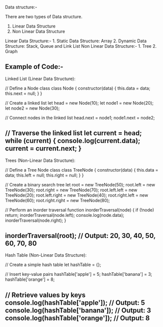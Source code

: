 Data structure:-

There are two types of Data structure.
1. Linear Data Structure 
2. Non Linear Data Structure 

Linear Data Structure:-
			1. Static Data Structure: Array
			2. Dynamic Data Structure: Stack, Queue and Link List
Non Linear Data Structure:-
			1. Tree 2. Graph 


Example of Code:-
---------------------------------------------------------------
Linked List (Linear Data Structure):

// Define a Node class
class Node {
  constructor(data) {
    this.data = data;
    this.next = null;
  }
}

// Create a linked list
let head = new Node(10);
let node1 = new Node(20);
let node2 = new Node(30);

// Connect nodes in the linked list
head.next = node1;
node1.next = node2;

// Traverse the linked list
let current = head;
while (current) {
  console.log(current.data);
  current = current.next;
}
----------------------------------------------------------------------
Trees (Non-Linear Data Structure):

// Define a Tree Node class
class TreeNode {
  constructor(data) {
    this.data = data;
    this.left = null;
    this.right = null;
  }
}

// Create a binary search tree
let root = new TreeNode(50);
root.left = new TreeNode(30);
root.right = new TreeNode(70);
root.left.left = new TreeNode(20);
root.left.right = new TreeNode(40);
root.right.left = new TreeNode(60);
root.right.right = new TreeNode(80);

// Perform an inorder traversal
function inorderTraversal(node) {
  if (!node) return;
  inorderTraversal(node.left);
  console.log(node.data);
  inorderTraversal(node.right);
}

inorderTraversal(root); // Output: 20, 30, 40, 50, 60, 70, 80
-------------------------------------------------------------------------
Hash Table (Non-Linear Data Structure):

// Create a simple hash table
let hashTable = {};

// Insert key-value pairs
hashTable['apple'] = 5;
hashTable['banana'] = 3;
hashTable['orange'] = 8;

// Retrieve values by keys
console.log(hashTable['apple']); // Output: 5
console.log(hashTable['banana']); // Output: 3
console.log(hashTable['orange']); // Output: 8
-----------------------------------------------------------
